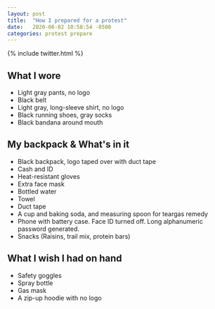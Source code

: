 ```yaml
---
layout: post
title:  "How I prepared for a protest"
date:   2020-06-02 10:58:54 -0500
categories: protest prepare
---
```

{% include twitter.html %}

## What I wore
- Light gray pants, no logo
- Black belt
- Light gray, long-sleeve shirt, no logo
- Black running shoes, gray socks
- Black bandana around mouth

## My backpack & What's in it
- Black backpack, logo taped over with duct tape
- Cash and ID
- Heat-resistant gloves
- Extra face mask
- Bottled water
- Towel
- Duct tape
- A cup and baking soda, and measuring spoon for teargas remedy
- Phone with battery case. Face ID turned off. Long alphanumeric password generated.
- Snacks (Raisins, trail mix, protein bars)

## What I wish I had on hand
- Safety goggles
- Spray bottle
- Gas mask
- A zip-up hoodie with no logo
